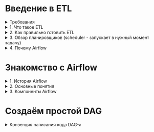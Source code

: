 # Введение в ETL 

<details>
<summary>Требования</summary>
  
- Базовый уровень Python
- Здравый смысл
- Понимание проектирования DWH - Data Warehouse, инструментов для реализации ETL (чтобы правильно забирать данные или складывать в хранилище)
</details>

<details>
<summary>1. Что такое ETL</summary>

- Это перенос данных из одного или нескольких источников в большое хранилище данных, он нужен не всегда (когда небольшой проект, 1-2 БД с репликами).
- Когда необходимо внедрить ETL - если бизнес состоит из многих частей (АБС, СРМ, ПРМ, Терминалы, ИБ, ПРО, МОБИ,...) и есть связи между ними, несколько БД в разных местах
- Когда не обязательно внедрять ETL - если бизнес состоит из 1-3 небольших частей, записей мало
  
- **E**xtract - извлечение (из CSV, DB Table, API…)
- **T**ransform - преобразование (с помощью Python удаление дубликатов, изменение форматов…)
- **L**oad - загрузка (insert в DWH)

- Порядок действий соответсвует порядку букв в аббревиатуре: 1 - E, 2 - T, 3 - L. Минус такого порядка в том, что при неправильном преобразовании сырых данных приходится заново извлекать эти данные.
- Поэтому в некоторых случаях порядок меняют на ELT - сначала извлекают сырые данные, потом загружают их в хранилище и в конце преобразовывают в нужный формат. При таком подходе, если будут ошибки в преобразовании, то сырые данные не надо заново извлекать, достаточно обращаться в хранилище, что экономит время и ресурсы.
- Когда горят "ETL", то обычно имеют ввиду общий процесс, то есть это может быть либо ETL, либо ELT, но когда говорят "ELT", то точно имеют ввиду ELT
</details>

<details>
<summary>2. Как правильно готовить ETL</summary>
  
    1. Принципы построения ETL
        1. Простой и чистый код
        2. Единообразие пайплайна (пайплайн - этапы работы с данными)
        3. Время выполнения пайплайна (если долго, то что-то не так)
        4. Меньше сетевого трафика (экономия ресурсов)
        5. Работа с репликой (чтобы не ломать мастер БД)
        6. Оптимизация забора (запроса) данных
        7. Партицирование
        8. Инкрементальный пересчет витрин (снепшоты, не обязательно каждый раз пересчитывать данные с самого начала)
        9. Загрузка всего без ограничений (сырые данные из источников)
        10. Избавляться от неактуального (аудит пайплайнов - оставлять только нужные)
        11. Идемпотентность (лучше использовать merge, чем insert)
        12. Аудиторский след (сырые данные хранить в DWH, чтобы в случае ошибки заново на месте пересчитать (типа ELT))
    2. Будьте готовы
        1. Отсутствие целостности (данные в источниках не всегда идеальны, мелкие несоответствия будут)
        2. Сетевые проблемы (идемпотентность должно решать эту проблему)
        3. Незапланированные изменения (в БД или АПИ, когда разработчики проектов не сообщают дата-инженеру об изменениях) 
        4. Пайплайны будут задерживаться (акции продукта, заполнение памяти, ...), необходимо контролировать важные пайплайны
        5. Данные из разных системах противоречивы (для одной записи одна система хранит - дни, другая - сумму, другая - сумму фрода)
</details>

<details>
<summary>3. Обзор планировщиков (scheduler - запускает в нужный момент задачу)</summary>
  
    1. CRON
        1. «+» Максимально простой, «-» максимально простой
    2. Jenkins/gitlab CI
        1.  Предназначено больше для. CI/CD
    3. Написать свой (google, yandex,...)
    4. Платные - дорогие, нет доступа к коду, есть поддержка, визуальный редактор
    5. Опен сорс - бесплатно, можно посмотреть код, можно контрибютить, риск ошибок в коде (Apache Oozie, NiFi, Luigi, Airflow (Python); Talend (Java)) 
</details>

<details>
<summary>4. Почему Airflow</summary>
  
    1. Open source
    2. Отличная документация
    3. Простий код на Python 
    4. Удобный UI
    5. Алертинг и мониторинг
    6. Интеграция с основными источниками
    7. Кастомизация
    8. Масштабирование (Докер, кластеры)
    9. Большое комьюнити
</details>

# Знакомство с Airflow

<details>
<summary>1. История Airflow</summary>

    1. Октябрь 2014 - создание Airflow в Airbnb (Open source)
    2. Март 2016 - передали в Apache Incubator 
    3. Январь 2019 - top-level проект 
    4. Конец 2020 - Airflow 2.0
</details>
<details>
<summary>2. Основные понятия</summary>
  
    1. DAG (Directed Acyclic Graph) - однонаправленный ацикличный (без циклов) граф, то есть всегда будет один конечный результат
        1. Каждая вершина - одна задача (Task)
        2. Рёбра - зависимости между Task-ами
        3. Task
            Виды:
            1. Сущность Operator - выполняет конкретную задачу
            2. Сущность Sensor (специальный тип Operator-а) - дожидается выполнения события
            3. Сначала запускается Task, не имеющий предшественников, после его отработки выполняются те Task-и, которые зависят от предыдущего, до тех пор пока не доходят до последнего
            4. Task-и объединяются в DAG по смыслу (Task1 - ждём появление записи, Task2 - забираем к себе, Task3 - преобразовываем, Task4 - отправляем уведомление о выполнении DAG-a)
            5. DAG-ов может быть очень много
            6. Task-и время от времени  падают (по какой-то причине), после падения Task переходит в состояние «RETRY», перезапускается (по умолчанию 3 раза). После 3-ей безуспешной попытки переходит в состояние «FAILED», а последующие за ним Task-и в состояние «UPSTREAM-FAILED», потом сам DAG переходит в состояние «FAILED», об этом получаем уведомление или видим в UI
        4. После объявления DAG-а можем поставить его на расписание (под капотом Airflow работает CRON), можем использовать alias-ы для указывание времени типа @none, @once, @daily
</details>
<details>
<summary>3. Компоненты Airflow</summary>
  
    1. Webserver (Страница Airflow)
        1. Показывает внешний вид DAG-ов (берёт данные из DAG Directory)
        2. Показывает статусы выполнения DAG-ов (берёт данные из Metadata)
        3. Есть кнопки перезапуска, отладки
        
    2. Scheduler (Планировщик)
        1. По умолчанию 1 раз в минуту анализирует DAG-и (DAG Directory)
        2. Создаёт DAG Run (экземпляр DAG-а) в момент когда должен запуститься DAG (DAG Run имеет параметром «execution_date» - начала предыдущего периода (если запуск 15 сентября, то значение будет 14-ое))
        3. Создаёт Task Instance - каждый Task генерируется в отдельный Task Instance и этот instance привязывается к DAG-у, для них тоже прокидывается «execution_date»
        4. Ставит Task-и в очередь
        5. Для выполнения активных Task-ов планировщик (scheduler) использует указанный у нас в настройках «executor»
    3. Executor (Исполнитель Task Instance-а)
        1. Механизм с помощью которого запускаются Task Instance-ы
        2. Работает в одной связке с планировщиком, то есть когда запускаете процесс планировщика, executor запускается в том же самом процессе
        3. Категории 
            1. Локальные (исполняются на той же машине, на котором есть Scheduler)
                1. SequentialExecutor - последовательно запускает задачи и на время их выполнения приостанавливает планировщик, другие задачи не ставятся в очередь, что неудобно (по умолчанию Airflow подсказывает заменить его на хотя бы LocalExecutor)
                2. LocalExecutor - на каждую задачу запускает отдельный процесс, позволяет параллельно запускать столько задач, сколько позволяет генерировать машина. Тоже не рекомендуется на проде, так как низкоустойчив - если машина остановится, то и планировщик остановится и в конце Airflow остановится 
                3. DebugExecutor - нужен только для того, чтобы запускать DAG-и из среды разработки
            2. Нелокальные (могут запускать таски удаленно, Scheduler на другой машине)
                1. CeletyExecutor
                    1. Может иметь несколько Worker-ов на разных машинах, требует дополнительные настройки брокер-сообщений (Redis, RabbitMQ)
                    2. Позволяет масштабировать Airfow подключением нового Worker-а
                    3. При подключении нового Worker-а часть задач переходят к нему, если с одним Worker-ом что-то пошло не так, то эта задача переадресует на другие работающие Worker-ы
                2. DaskExecutor (делает тоже самое что и CeletyExecutor только билиотекой Dask)
                3. KubernetesExecutor - на каждый Task Instance запускает новый Worker на отдельном pod-e в k8. «+» Появляется динамическое распределение ресурсов, «-» - необходимо уметь поднять и настроить k8
                4. CeleryKubernetesExecutor - одноввременно держит 2 executor-a и в зависимости от Task-а (а именно, параметра queue в Task-e) выполняется либо 1-ым, либо 2-ым executor-ом
                5. Custom
    4. Worker (Обработчик задач)
            1. Процесс, в котором исполняются задачи
            2. В зависимости от executor-а может быть запущен локально на той же машине что и scheduler или на другой машине
    5. METADATA DATABASE (Информация о состоянии всех пайплайнов)
            1. DAG (Инфо об абстрактном DAG-е)
            2. DAG Run (Инфо о конкретных запусках DAG-a - DAG Run-ов)
            3. Task Instance (Инфо когда запустился, как завершился, сколько попыток,…)
            4. Variable (Глобальные переменные)
            5. Connection (Связи с БД, API, ...)
            6. XCom
            7. ….
</details>

# Создаём простой DAG

<details>
<summary>Конвенция написания кода DAG-а</summary>
  
```
1. Создаём питоновский файл dag_name.py
2. Составление кода DAG-а в dag_name.py:
    1. "Шапка описание" - комментарии про то что делает DAG
    2. Импорт необходимых библиотек

		from airflow import DAG
		from airflow.utils.dates import days_ago
		import logging

		from airflow.operators.dummy_operator import DummyOperator
		from airflow.operators.bash import BashOperator
		from airflow.operators.python_operator import PythonOperator

    3. Тело кода DAG-а  
      
      DEFAULT_ARGS = {
        ’start_date’: days_ago(2), # 2 instance-а    
        ‘owner’: ‘abubakr’,    
        ‘poke_interval’: 600 
      }

      with DAG(    
        ‘dag_name’,    
        schedule_interval=‘@daily’,      
        default_args=DEFAULT_ARGS,    
        max_active_runs=1, # 1 Task Instance в активном (running) состоянии     
        tags=[‘dag_tag1’, ‘dag_tag2’] 
      ) as dag:      
        dummy = DummyOperator(task_id=‘dummy’)      
        echo_ds = BashOperator(        
          task_id=‘echo_ds’,        
          bash_command=‘echo {{ ds }}’        
          dag=dag     
        )      
        
        def hello_world_func():         
          logging.info(‘Hello world’)      
        hello_world = PythonOperator(        
          taks_id=‘hello_world’,        
          python_callable=hello_world_func,        
          dag=dag     
        )      
        dummy >> [echo_ds, hello_world]

```
</details>
